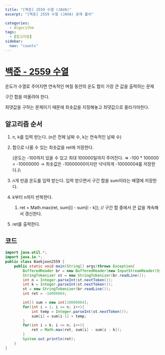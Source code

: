 ```yaml
---
title: "[백준] 2559 수열 (JAVA)"
excerpt: "[백준] 2559 수열 (JAVA) 문제 풀이"

categories:
  - Algorithm
tags:
  - [알고리즘]
sidebar:
  nav: "counts"
---
```


# [백준 - 2559 수열](https://www.acmicpc.net/problem/2559)

온도가 수열로 주어지면 연속적인 며칠 동안의 온도 합이 가장 큰 값을 출력하는 문제

구간 합을 떠올려야 한다.

최댓값을 구하는 문제이기 때문에 최솟값을 지정해놓고 최댓값으로 올라가야한다.

## 알고리즘 순서

1. n, k를 입력 받는다. (n은 전체 날짜 수, k는 연속적인 날짜 수)
2. 합으로 나올 수 있는 최솟값을 ret에 저장한다.

   (온도는 -100까지 있을 수 있고 최대 100000일까지 주어진다. ⇒ -100 \* 100000 = -10000000 → 최솟값은 -10000000이지만 넉넉하게 -10000004를 저장한다.)\

3. n개 만큼 온도를 입력 받는다. 입력 받으면서 구간 합을 sum이라는 배열에 저장한다.
4. k부터 n까지 반복한다.
   1. ret = Math.max(ret, sum[i] - sum[i - k]); // 구간 합 중에서 큰 값을 계속해서 갱신한다.
5. ret를 출력한다.

## 코드

```java
import java.util.*;
import java.io.*;
public class Baekjoon2559 {
    public static void main(String[] args)throws Exception{
        BufferedReader br = new BufferedReader(new InputStreamReader(System.in));
        StringTokenizer st = new StringTokenizer(br.readLine());
        int n = Integer.parseInt(st.nextToken());
        int k = Integer.parseInt(st.nextToken());
        st = new StringTokenizer(br.readLine());
        int ret = -10000004;

        int[] sum = new int[10000004];
        for(int i = 1; i <= n; i++){
            int temp = Integer.parseInt(st.nextToken());
            sum[i] = sum[i-1] + temp;
        }
        for(int i = k; i <= n; i++){
            ret = Math.max(ret, sum[i] - sum[i - k]);
        }
        System.out.println(ret);
    }
}
```

